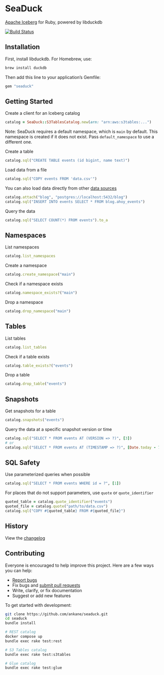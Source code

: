 # SeaDuck

[Apache Iceberg](https://iceberg.apache.org/) for Ruby, powered by libduckdb

[![Build Status](https://github.com/ankane/seaduck/actions/workflows/build.yml/badge.svg)](https://github.com/ankane/seaduck/actions)

## Installation

First, install libduckdb. For Homebrew, use:

```sh
brew install duckdb
```

Then add this line to your application’s Gemfile:

```ruby
gem "seaduck"
```

## Getting Started

Create a client for an Iceberg catalog

```ruby
catalog = SeaDuck::S3TablesCatalog.new(arn: "arn:aws:s3tables:...")
```

Note: SeaDuck requires a default namespace, which is `main` by default. This namespace is created if it does not exist. Pass `default_namespace` to use a different one.

Create a table

```ruby
catalog.sql("CREATE TABLE events (id bigint, name text)")
```

Load data from a file

```ruby
catalog.sql("COPY events FROM 'data.csv'")
```

You can also load data directly from other [data sources](https://duckdb.org/docs/stable/data/data_sources)

```ruby
catalog.attach("blog", "postgres://localhost:5432/blog")
catalog.sql("INSERT INTO events SELECT * FROM blog.ahoy_events")
```

Query the data

```ruby
catalog.sql("SELECT COUNT(*) FROM events").to_a
```

## Namespaces

List namespaces

```ruby
catalog.list_namespaces
```

Create a namespace

```ruby
catalog.create_namespace("main")
```

Check if a namespace exists

```ruby
catalog.namespace_exists?("main")
```

Drop a namespace

```ruby
catalog.drop_namespace("main")
```

## Tables

List tables

```ruby
catalog.list_tables
```

Check if a table exists

```ruby
catalog.table_exists?("events")
```

Drop a table

```ruby
catalog.drop_table("events")
```

## Snapshots

Get snapshots for a table

```ruby
catalog.snapshots("events")
```

Query the data at a specific snapshot version or time

```ruby
catalog.sql("SELECT * FROM events AT (VERSION => ?)", [3])
# or
catalog.sql("SELECT * FROM events AT (TIMESTAMP => ?)", [Date.today - 7])
```

## SQL Safety

Use parameterized queries when possible

```ruby
catalog.sql("SELECT * FROM events WHERE id = ?", [1])
```

For places that do not support parameters, use `quote` or `quote_identifier`

```ruby
quoted_table = catalog.quote_identifier("events")
quoted_file = catalog.quote("path/to/data.csv")
catalog.sql("COPY #{quoted_table} FROM #{quoted_file}")
```

## History

View the [changelog](https://github.com/ankane/seaduck/blob/master/CHANGELOG.md)

## Contributing

Everyone is encouraged to help improve this project. Here are a few ways you can help:

- [Report bugs](https://github.com/ankane/seaduck/issues)
- Fix bugs and [submit pull requests](https://github.com/ankane/seaduck/pulls)
- Write, clarify, or fix documentation
- Suggest or add new features

To get started with development:

```sh
git clone https://github.com/ankane/seaduck.git
cd seaduck
bundle install

# REST catalog
docker compose up
bundle exec rake test:rest

# S3 Tables catalog
bundle exec rake test:s3tables

# Glue catalog
bundle exec rake test:glue
```
